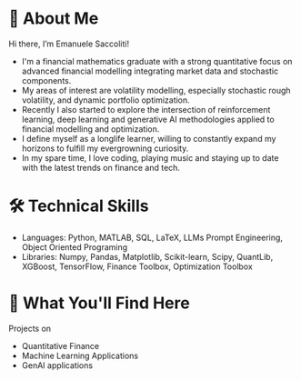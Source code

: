 # 👋 About Me
Hi there, I’m Emanuele Saccoliti!
- I'm a financial mathematics graduate with a strong quantitative focus on advanced financial modelling integrating market data and stochastic components. 
- My areas of interest are volatility modelling, especially stochastic rough volatility, and dynamic portfolio optimization.
- Recently I also started to explore the intersection of reinforcement learning, deep learning and generative AI methodologies applied to financial modelling and optimization.
- I define myself as a longlife learner, willing to constantly expand my horizons to fulfill my evergrowning curiosity.
- In my spare time, I love coding, playing music and staying up to date with the latest trends on finance and tech.
  

# 🛠️ Technical Skills
- Languages: Python, MATLAB, SQL, LaTeX, LLMs Prompt Engineering, Object Oriented Programing
- Libraries: Numpy, Pandas, Matplotlib, Scikit-learn, Scipy, QuantLib, XGBoost, TensorFlow, Finance Toolbox, Optimization Toolbox


# 📁 What You'll Find Here
Projects on
- Quantitative Finance
- Machine Learning Applications
- GenAI applications

<!---
Emanuele-Saccoliti/Emanuele-Saccoliti is a ✨ special ✨ repository because its `README.md` (this file) appears on your GitHub profile.
You can click the Preview link to take a look at your changes.
--->
